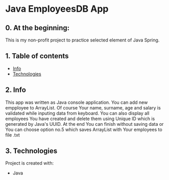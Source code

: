 # Java EmployeesDB App
## 0. At the beginning:
This is my non-profit project to practice selected element of Java Spring.

## 1. Table of contents
* [Info](#2-info)
* [Technologies](#3-technologies)

## 2. Info

This app was written as Java console application. You can add new empployee to ArrayList. 
Of course Your name, surname, age and salary is validated while inputing data from keyboard.
You can also display all employees You have created and delete them using Unique ID which is generated by Java's UUID.
At the end You can finish without saving data or You can choose option no.5 which saves ArrayList with Your employees to file .txt

## 3. Technologies
Project is created with:
* Java


